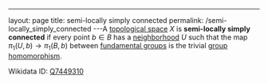 ---
 layout: page
 title: semi-locally simply connected
 permalink: /semi-locally_simply_connected
---A [topological space](https://defsmath.github.io/DefsMath/topological_space) $X$ is **semi-locally simply connected** if every point $b\in B$ has a [neighborhood](https://defsmath.github.io/DefsMath/neighborhood) $U$ such that the map $\pi_1(U,b)\to \pi_1(B,b)$ between [fundamental groups](https://defsmath.github.io/DefsMath/fundamental_group) is the trivial [group homomorphism](https://defsmath.github.io/DefsMath/group_homomorphism).

Wikidata ID: [Q7449310](https://www.wikidata.org/wiki/Q7449310)